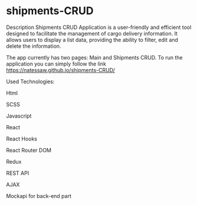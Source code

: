 # shipments-CRUD

Description
Shipments CRUD Application is a user-friendly and efficient tool designed to facilitate the management of cargo delivery information. It allows users to display a list data, providing the ability to filter, edit and delete the information.

The app currently has two pages: Main and Shipments CRUD.
To run the application you can simply follow the link https://natessaw.github.io/shipments-CRUD/

Used Technologies:

Html

SCSS

Javascript

React

React Hooks

React Router DOM

Redux

REST API

AJAX

Mockapi for back-end part

